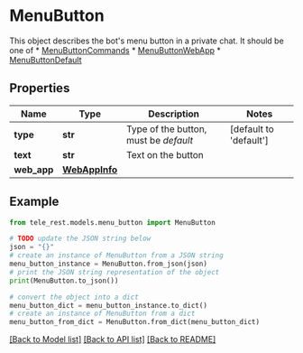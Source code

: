 # MenuButton

This object describes the bot's menu button in a private chat. It should be one of  * [MenuButtonCommands](https://core.telegram.org/bots/api/#menubuttoncommands) * [MenuButtonWebApp](https://core.telegram.org/bots/api/#menubuttonwebapp) * [MenuButtonDefault](https://core.telegram.org/bots/api/#menubuttondefault)

## Properties

Name | Type | Description | Notes
------------ | ------------- | ------------- | -------------
**type** | **str** | Type of the button, must be *default* | [default to 'default']
**text** | **str** | Text on the button | 
**web_app** | [**WebAppInfo**](WebAppInfo.md) |  | 

## Example

```python
from tele_rest.models.menu_button import MenuButton

# TODO update the JSON string below
json = "{}"
# create an instance of MenuButton from a JSON string
menu_button_instance = MenuButton.from_json(json)
# print the JSON string representation of the object
print(MenuButton.to_json())

# convert the object into a dict
menu_button_dict = menu_button_instance.to_dict()
# create an instance of MenuButton from a dict
menu_button_from_dict = MenuButton.from_dict(menu_button_dict)
```
[[Back to Model list]](../README.md#documentation-for-models) [[Back to API list]](../README.md#documentation-for-api-endpoints) [[Back to README]](../README.md)


